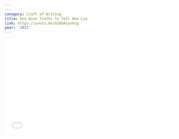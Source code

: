 ```yaml
---
---
category: Craft of Writing
title: Use Nine Truths To Tell One Lie
link: https://youtu.be/Gi0GAsyehtg
year: '2021'
---
```

<iframe width="560" height="315" src="{{ page.link }}" frameborder="0" allowfullscreen></iframe>
